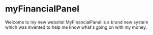 # myFinancialPanel

Welcome to my new website!
MyFinancialPanel is a brand new system which was invented to help me know what's going on with my money.
